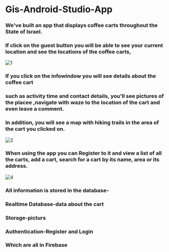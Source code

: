 # Gis-Android-Studio-App

### We've built an app that displays coffee carts throughout the State of Israel.

### If click on the guest button you will be able to see your current location and see the locations of the coffee carts,

![1](https://user-images.githubusercontent.com/88483910/166127172-2876476e-a4de-4b82-b124-884894531c0a.jpg)

### If you click on the infowindow you will see details about the coffee cart 
### such as activity time and contact details, you'll see pictures of the placee ,navigate with waze to the location of the cart and even leave a comment.
### In addition, you will see a map with hiking trails in the area of the cart you clicked on.

![2](https://user-images.githubusercontent.com/88483910/166127242-76c1de4b-1a44-4ff9-8bf7-f2545569748e.jpg)

### When using the app you can Register to it and view a list of all the carts, add a cart, search for a cart by its name, area or its address.

![4](https://user-images.githubusercontent.com/88483910/166127300-5a78f11c-6ee4-4e47-a552-24b2abeabee6.png)

### All information is stored in the database-
### Realtime Database-data about the cart
### Storage-picturs
### Authentication-Register and Login
### Which are all in Firebase
